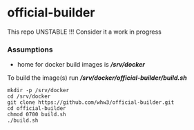 # official-builder
This repo UNSTABLE !!!
Consider it a work in progress
### Assumptions
* home for docker build images is ***/srv/docker***

To build the image(s) run ***/srv/docker/official-builder/build.sh***
```
mkdir -p /srv/docker
cd /srv/docker
git clone https://github.com/whw3/official-builder.git
cd official-builder
chmod 0700 build.sh
./build.sh
```
